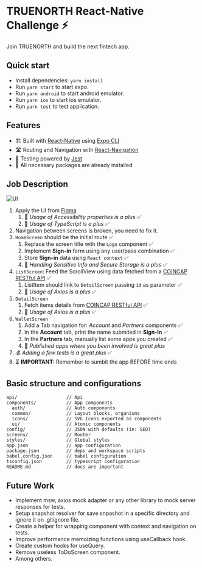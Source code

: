 # TRUENORTH React-Native Challenge ⚡️

Join TRUENORTH and build the next fintech app.

## Quick start

- Install dependencies: `yarn install`
- Run `yarn start` to start expo.
- Run `yarn android` to start android emulator.
- Run `yarn ios` to start ios emulator.
- Run `yarn test` to test application.

## Features

- 🏗 Built with [React-Native](https://reactnative.dev) using [Expo CLI](https://expo.io/)
- 🛣 Routing and Navigation with [React-Navigation](https://reactnavigation.org)
- 🧪 Testing powered by [Jest](https://jestjs.io)
- 🧰 All necessary packages are already installed

## Job Description

![UI](https://github.com/truenorth-tech/react-native-challenge/blob/main/screenshots/ui-demo.png?raw=true)

1. Apply the UI from [Figma](https://www.figma.com/file/gKrJqcJCG69bwksjF8150t/React-Navitve-Challenge-v0.1)
   1. 💯 _Usage of Accessibility properties is a plus_ ✅
   1. 💯 _Usage of TypeScript is a plus_ ✅
2. Navigation between screens is broken, you need to fix it.
3. `HomeScreen` should be the initial route ✅
   1. Replace the screen title with the `Logo` component ✅
   1. Implement **Sign-in** form using any user/pass combination ✅
   1. Store **Sign-in** data using `React context` ✅
   1. 💯 _Handling Sensitive Info and Secure Storage is a plus_ ✅
4. `ListScreen`: Feed the ScrollView using data fetched from a [COINCAP RESTful API](https://docs.coincap.io/#89deffa0-ab03-4e0a-8d92-637a857d2c91) ✅
   1. ListItem should link to `DetailScreen` passing `id` as parameter ✅
   1. 💯 _Usage of Axios is a plus_ ✅
5. `DetailScreen`
   1. Fetch items details from [COINCAP RESTful API](https://docs.coincap.io/#f8869879-171f-4240-adfd-dd2947506adc) ✅
   1. 💯 _Usage of Axios is a plus_ ✅
6. `WalletScreen`
   1. Add a Tab navigation for: _Account_ and _Partners_ components ✅
   1. In the **Account** tab, print the name submited in **Sign-In** ✅
   1. In the **Partners** tab, manually list some apps you created ✅
   1. 💯 _Published apps where you been involved is great plus_
7. 💰 _Adding a few tests is a great plus_ ✅
8. ⏳ **IMPORTANT:** Remember to sumbit the app BEFORE time ends

## Basic structure and configurations

```
api/                  // Api
components/           // App components
  auth/               // Auth components
  common/             // Layout blocks, organisms
  icons/              // SVG Icons exported as components
  ui/                 // Atomic components
config/               // JSON with defaults (ie: SEO)
screens/              // Router
styles/               // Global styles
app.json              // app configuration
package.json          // deps and workspace scripts
babel.config.json     // babel configuration
tsconfig.json         // typescript configuration
README.md             // docs are important
```

## Future Work

- Implement msw, axios mock adapter or any other library to mock server responses for tests.
- Setup snapshot resolver for save snpashot in a specific directory and ignore it on .gitignore file.
- Create a helper for wrapping component with context and navigation on tests.
- Improve performance memoizing functions using useCallback hook.
- Create custom hooks for useQuery.
- Remove useless ToDoScreen component.
- Among others.
